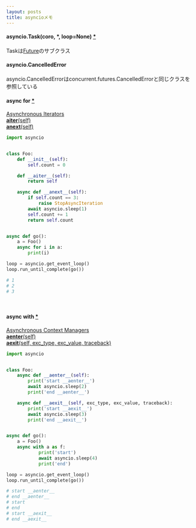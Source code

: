 ```yaml
---
layout: posts
title: asyncioメモ 
---
```


#### asyncio.Task(coro, *, loop=None) [\*](https://docs.python.org/3.5/library/asyncio-task.html#task)
Taskは[Future](https://docs.python.org/3.5/library/asyncio-task.html#asyncio.Future)のサブクラス  

#### asyncio.CancelledError
asyncio.CancelledErrorはconcurrent.futures.CancelledErrorと同じクラスを参照している  


#### async for [\*](https://docs.python.org/3.5/reference/compound_stmts.html#the-async-for-statement)    
[Asynchronous Iterators](https://docs.python.org/3.5/reference/datamodel.html#asynchronous-iterators)  
[__aiter__(self)](https://docs.python.org/3.5/reference/datamodel.html#object.__aiter__)  
[__anext__(self)](https://docs.python.org/3.5/reference/datamodel.html#object.__anext__)  

```python
import asyncio


class Foo:
    def __init__(self):
        self.count = 0

    def __aiter__(self):
        return self

    async def __anext__(self):
        if self.count == 3:
            raise StopAsyncIteration
        await asyncio.sleep(1)
        self.count += 1
        return self.count


async def go():
    a = Foo()
    async for i in a:
        print(i)

loop = asyncio.get_event_loop()
loop.run_until_complete(go())

# 1
# 2
# 3
```
<br>

#### async with [\*](https://docs.python.org/3.5/reference/compound_stmts.html#the-async-with-statement)  
[Asynchronous Context Managers](https://docs.python.org/3.5/reference/datamodel.html#asynchronous-context-managers)  
[__aenter__(self)](https://docs.python.org/3.5/reference/datamodel.html#object.__aenter__)    
[__aexit__(self, exc_type, exc_value, traceback)](https://docs.python.org/3.5/reference/datamodel.html#object.__aexit__)  

```python
import asyncio


class Foo:
    async def __aenter__(self):
        print('start __aenter__')
        await asyncio.sleep(2)
        print('end __aenter__')

    async def __aexit__(self, exc_type, exc_value, traceback):
        print('start __aexit__')
        await asyncio.sleep(3)
        print('end __aexit__')


async def go():
    a = Foo()
    async with a as f:
            print('start')
            await asyncio.sleep(4)
            print('end')

loop = asyncio.get_event_loop()
loop.run_until_complete(go())

# start __aenter__
# end __aenter__
# start
# end
# start __aexit__
# end __aexit__
```
<br>
